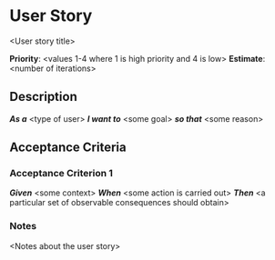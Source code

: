 # User Story

\<User story title\>

**Priority**: \<values 1-4 where 1 is high priority and 4 is low\>
**Estimate**: \<number of iterations\>

## Description

**_As a_** \<type of user\> 
**_I want to_** \<some goal\> 
**_so that_** \<some reason\>

## Acceptance Criteria

### Acceptance Criterion 1

**_Given_** \<some context\>
**_When_** \<some action is carried out\>
**_Then_** \<a particular set of observable consequences should obtain\>

### Notes

\<Notes about the user story\>
